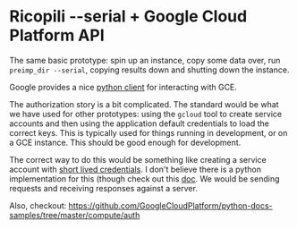 # Ricopili --serial + Google Cloud Platform API

The same basic prototype: spin up an instance, copy some data over, run `preimp_dir --serial`, copying results down and shutting down the instance.

Google provides a nice [python client](https://cloud.google.com/compute/docs/tutorials/python-guide) for interacting with GCE.  

The authorization story is a bit complicated. The standard would be what we have used for other prototypes: using the `gcloud` tool to create service accounts and then using the application default credentials to load the correct keys. This is typically used for things running in development, or on a GCE instance. This should be good enough for development.

The correct way to do this would be something like creating a service account with [short lived credentials](https://cloud.google.com/iam/docs/creating-short-lived-service-account-credentials). I don't believe there is a python implementation for this (though check out this [doc](https://cloud.google.com/iam/docs/creating-managing-service-accounts). We would be sending requests and receiving responses against a server.

Also, checkout: https://github.com/GoogleCloudPlatform/python-docs-samples/tree/master/compute/auth

